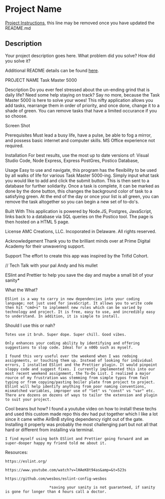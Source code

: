 # Project Name

[Project Instructions](./INSTRUCTIONS.md), this line may be removed once you have updated the README.md

## Description

Your project description goes here. What problem did you solve? How did you solve it?

Additional README details can be found [here](https://github.com/PrimeAcademy/github-finalization-assignment).

PROJECT NAME
Task Master 5000

Description
Do you ever feel stressed about the un-ending grind that is daily life? Need some help staying on track? Say no more, because the Task Master 5000 is here to solve your woes! This nifty application allows you add tasks, rearrange them in order of priority, and once done, change it to a shade of green. You can remove tasks that have a limited occurance if you so choose.

Screen Shot

Prerequisites
Must lead a busy life, have a pulse, be able to fog a mirror, and possess basic internet and computer skills. MS Office experience not required.

Installation
For best results, use the most up to date versions of: Visual Studio Code, Node Express, Express PostGres, Postico Database,

Usage
Easy to use and navigate, this program has the flexibility to be used by all walks of life for various Task Master 5000-ing. Simply input what task you would like to add and click the submit button. This is then sent to a database for further solidarity. Once a task is complete, it can be marked as done by the done button, this changes the background color of task to a satisfying green. At the end of the day or once your list is all green, you can remove the task altogether so you can begin a new set of to-do's.

Built With
This application is powered by Node.JS, Postgres, JavaScript, links back to a database via SQL queries on the Postico tool. The page is then hosted on a HTML 5 page.

License
AMC Creations, LLC. Incoporated in Delaware. All rights reserved.

Acknowledgement
Thank you to the brilliant minds over at Prime Digital Academy for their unwavering support.

Support
The effort to create this app was inspired by the Trifid Cohort.







// Tech Talk with your pal Andy and his mullet

ESlint and Prettier to help you save the day and maybe a small bit of your sanity*

What the What?

    ESlint is a way to carry in new dependencies into your coding language; not just used for javaScript. It allows you to write code then hit "cmd+s" to inplement new rules which can be varied by technology and project. It is free, easy to use, and incredibly easy to understand. In addition, it is simple to install.

Should I use this or nah?

    Totes use it bruh. Super dope. Super chill. Good vibes. 
    
    Only enhances your coding ability by identifying and offering suggestions to slop code. Ideal for a n00b such as myself.

    I found this very useful over the weekend when I was redoing assignments, or touching them up. Instead of looking for individual errors, I installed ESlint and the Prettier plugin. It would pinpoint sloppy code and suggest fixes. I currently implemented this into our most recent weekend assignment, the To-Do List. I realized a major rource of my frustration was stemming from simple typos from fast typing or from copying/pasting boiler plate from project to project. ESlint will help identify anything from poor naming conventions, mismatched variables, improper use of "let" vs "const" vs "var" etc. There are dozens on dozens of ways to tailor the extension and plugin to suit your project.

Cool beans but how?
I found a youtube video on how to install these techs and used this custom made repo this dev had put together which I like a lot since it came withe AirBnB styling dependency right out of the gate. Installing it properly was probably the most challenging part but not all that hard or different from installing via terminal.

    I find myself using both ESlint and Prettier going forward and am super-dooper happy my friend told me about it.

Resources:

    https://eslint.org/

    https://www.youtube.com/watch?v=lHAeK8t94as&amp=&t=523s

    https://github.com/wesbos/eslint-config-wesbos

                        *saving your sanity is not guaranteed, if sanity is gone for longer than 4 hours call a doctor.
